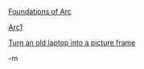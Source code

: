 <a href="http://arcfn.com/foundation-doc.html">Foundations of Arc</a><br/>

<a href="http://ycombinator.com/arc/arc1.tar">Arc1</a><br/>

<a href="http://blog.makezine.com/archive/2006/08/digital_picture_frame_1.html">Turn an old laptop into a picture frame</a><br/>

-m